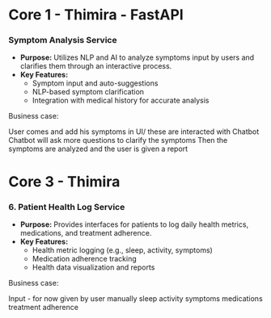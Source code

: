 # Core 1 - Thimira - FastAPI

### **Symptom Analysis Service**

- **Purpose:** Utilizes NLP and AI to analyze symptoms input by users and clarifies them through an interactive process.
- **Key Features:**
    - Symptom input and auto-suggestions
    - NLP-based symptom clarification
    - Integration with medical history for accurate analysis


Business case:

User comes and add his symptoms in UI/ these are interacted with Chatbot
Chatbot will ask more questions to clarify the symptoms
Then the symptoms are analyzed and the user is given a report





# Core 3 - Thimira

### **6. Patient Health Log Service**

- **Purpose:** Provides interfaces for patients to log daily health metrics, medications, and treatment adherence.
- **Key Features:**
    - Health metric logging (e.g., sleep, activity, symptoms)
    - Medication adherence tracking
    - Health data visualization and reports


Business case:

Input - for now given by user manually
sleep 
activity
symptoms
medications
treatment adherence

